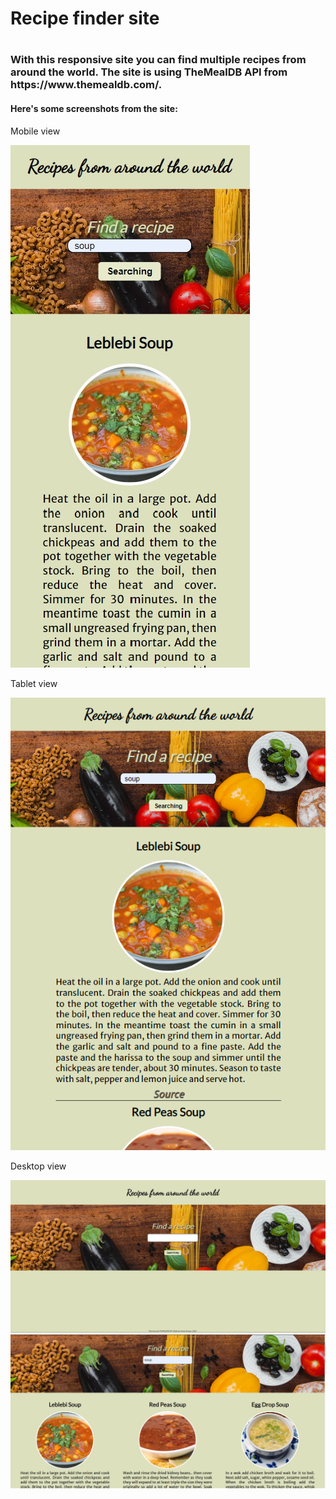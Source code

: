 <h1>Recipe finder site<h1>

<h3>With this responsive site you can find multiple recipes from around the world. The site is using TheMealDB API from https://www.themealdb.com/.</h3>

<h4>Here's some screenshots from the site:</h4>

<p>Mobile view</p>
<img src="Images/Recipe_mobile_view.jpg" alt="site mobile view screenshot">

<p>Tablet view</p>
<img src="Images/Recipe_tablet_view.png" alt="site tablet view screenshot">

<p>Desktop view</p>
<img src="Images/Recipe_main_site.jpg" alt="site desktop view screenshot">
<img src="Images/Recipe_search.jpg" alt="site desktop view screenshot">


